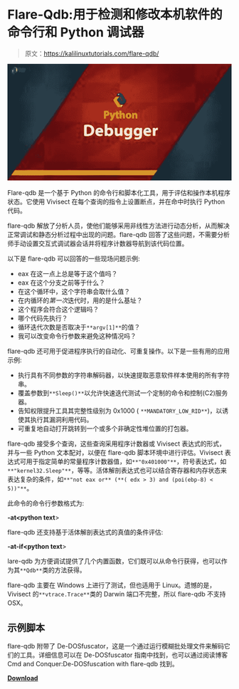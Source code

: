 # Flare-Qdb:用于检测和修改本机软件的命令行和 Python 调试器

> 原文：<https://kalilinuxtutorials.com/flare-qdb/>

[![](img//3d363ddbdda3693a970e9e0e80e166b4.png)](https://blogger.googleusercontent.com/img/b/R29vZ2xl/AVvXsEgdRiNhqVTWoeyu46YC70DIlN0k8newWx8Zd7_BWzJAka-yRJmjznPY6tNHFkHHO7M1zNiPlym5D5xZBzlIx-OcMoBbhTMOFw9f8Wku4s7IlQj8ALAhm18Zlx6-hTpmzgmnPzJOxZcYQ-Z5ooLPxrEPakDbRSbquEKxW122HJW1Kv_3k47XvnmVbnM5/s730/images.png)

Flare-qdb 是一个基于 Python 的命令行和脚本化工具，用于评估和操作本机程序状态。它使用 Vivisect 在每个查询的指令上设置断点，并在命中时执行 Python 代码。

flare-qdb 解放了分析人员，使他们能够采用非线性方法进行动态分析，从而解决正常调试和静态分析过程中出现的问题。flare-qdb 回答了这些问题，不需要分析师手动设置交互式调试器会话并将程序计数器导航到该代码位置。

以下是 flare-qdb 可以回答的一些现场问题示例:

*   eax 在这一点上总是等于这个值吗？
*   eax 在这个分支之前等于什么？
*   在这个循环中，这个字符串会取什么值？
*   在内循环的*第一次*迭代时，用的是什么基址？
*   这个程序会符合这个逻辑吗？
*   哪个代码先执行？
*   循环迭代次数是否取决于`**argv[1]**`的值？
*   我可以改变命令行参数来避免这种情况吗？

flare-qdb 还可用于促进程序执行的自动化、可重复操作。以下是一些有用的应用示例:

*   执行具有不同参数的字符串解码器，以快速提取恶意软件样本使用的所有字符串。
*   覆盖参数到`**Sleep()**`以允许快速迭代测试一个定制的命令和控制(C2)服务器。
*   告知权限提升工具其完整性级别为 0x1000 ( `**MANDATORY_LOW_RID**`)，以诱使其执行其漏洞利用代码。
*   可重复地自动打开跳转到一个或多个非确定性堆位置的打包器。

flare-qdb 接受多个查询，这些查询采用程序计数器或 Vivisect 表达式的形式，并与一些 Python 文本配对，以便在 flare-qdb 脚本环境中进行评估。Vivisect 表达式可用于指定简单的常量程序计数器值，如`**"0x401000"**`，符号表达式，如`**"kernel32.Sleep"**`，等等。活体解剖表达式也可以结合寄存器和内存状态来表达复杂的条件，如`**"not eax or** (**( edx > 3) and (poi(ebp-8) < 5))"**`。

此命令的命令行参数格式为:

**-at<vexpr-PC><python text**>

flare-qdb 还支持基于活体解剖表达式的真值的条件评估:

**-at-if<vexpr-PC><vexpr-conds><python text**>

lare-qdb 为方便调试提供了几个内置函数，它们既可以从命令行获得，也可以作为其`**Qdb**`类的方法获得。

flare-qdb 主要在 Windows 上进行了测试，但也适用于 Linux。遗憾的是，Vivisect 的`**vtrace.Trace**`类的 Darwin 端口不完整，所以 flare-qdb 不支持 OSX。

## 示例脚本

flare-qdb 附带了 De-DOSfuscator，这是一个通过运行模糊批处理文件来解码它们的工具。详细信息可以在 De-DOSfuscator 指南中找到，也可以通过阅读博客 Cmd and Conquer:De-DOSfuscation with flare-qdb 找到。

[**Download**](https://github.com/mandiant/flare-qdb)
